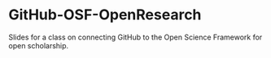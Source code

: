 # GitHub-OSF-OpenResearch
Slides for a class on connecting GitHub to the Open Science Framework for open scholarship.
